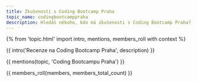```yaml
---
title: Zkušenosti s Coding Bootcamp Praha
topic_name: codingbootcamppraha
description: Hledáš někoho, kdo má zkušenosti s Coding Bootcamp Praha? Má smysl hlásit se na jejich kurzy? Vyplatí se ti učit se programování na kurzu typu bootcamp? Když neprojdeš jejich přijímacím řízením, znamená to, že se nehodíš do IT? Jak funguje záruka pracovního umístění?
---
```

{% from 'topic.html' import intro, mentions, members_roll with context %}

{{ intro('Recenze na Coding Bootcamp Praha', description) }}

{{ mentions(topic, 'Coding Bootcampu Praha') }}

{{ members_roll(members, members_total_count) }}
